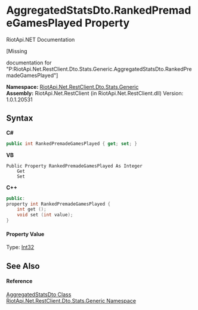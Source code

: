 # AggregatedStatsDto.RankedPremadeGamesPlayed Property 
RiotApi.NET Documentation 

\[Missing <summary> documentation for "P:RiotApi.Net.RestClient.Dto.Stats.Generic.AggregatedStatsDto.RankedPremadeGamesPlayed"\]

**Namespace:**&nbsp;<a href="5d01f7ac-cf04-77d7-641a-3fa8ba633859">RiotApi.Net.RestClient.Dto.Stats.Generic</a><br />**Assembly:**&nbsp;RiotApi.Net.RestClient (in RiotApi.Net.RestClient.dll) Version: 1.0.1.20531

## Syntax

**C#**<br />
``` C#
public int RankedPremadeGamesPlayed { get; set; }
```

**VB**<br />
``` VB
Public Property RankedPremadeGamesPlayed As Integer
	Get
	Set
```

**C++**<br />
``` C++
public:
property int RankedPremadeGamesPlayed {
	int get ();
	void set (int value);
}
```


#### Property Value
Type: <a href="http://msdn2.microsoft.com/en-us/library/td2s409d" target="_blank">Int32</a>

## See Also


#### Reference
<a href="e359dad0-0ffd-00cc-2b4e-523727c841e6">AggregatedStatsDto Class</a><br /><a href="5d01f7ac-cf04-77d7-641a-3fa8ba633859">RiotApi.Net.RestClient.Dto.Stats.Generic Namespace</a><br />